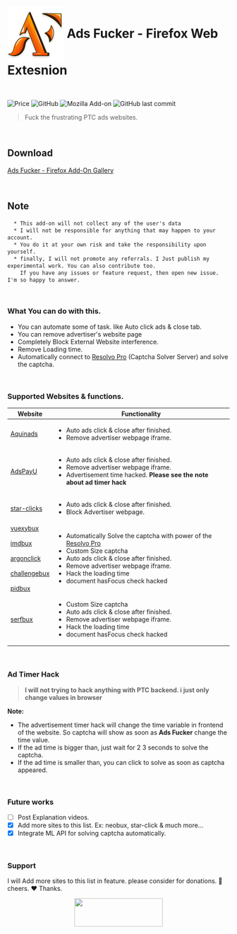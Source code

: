<h1><img align=center src="logos/logo_128.png" alt="logo" /> Ads Fucker - Firefox Web Extesnion</h1>
<br>

![Price](https://img.shields.io/badge/Price-Free-brightgreen?style=plastic)
![GitHub](https://img.shields.io/github/license/mhdzumair/ads_fucker?style=plastic) 
![Mozilla Add-on](https://img.shields.io/amo/v/ads-fucker@mhdzumair?style=plastic) 
![GitHub last commit](https://img.shields.io/github/last-commit/mhdzumair/ads_fucker?style=plastic)

> Fuck the frustrating PTC ads websites.
<br>


## Download
[Ads Fucker - Firefox Add-On Gallery](https://addons.mozilla.org/en-US/firefox/addon/ads-fucker)

<br>

## Note
```
  * This add-on will not collect any of the user's data 
  * I will not be responsible for anything that may happen to your account.
  * You do it at your own risk and take the responsibility upon yourself.
  * finally, I will not promote any referrals. I Just publish my experimental work. You can also contribute too. 
    If you have any issues or feature request, then open new issue. I'm so happy to answer. 
```
<br>

### What You can do with this.
- You can automate some of task. like Auto click ads & close tab.
- You can remove advertiser's website page
- Completely Block External Website interference.
- Remove Loading time.
- Automatically connect to [Resolvo Pro](https://github.com/mhdzumair/ResolvoPro) (Captcha Solver Server) and solve the captcha.
<br>

### Supported Websites & functions.

|  Website   | Functionality  |
|-------------|----------------|
|[Aquinads](https://www.aquinads.com)|<ul><li>Auto ads click & close after finished.</li><li>Remove advertiser webpage iframe.</li></ul>|
|[AdsPayU](https://www.adspayu.click) |<ul><li>Auto ads click & close after finished.</li><li>Remove advertiser webpage iframe.</li><li>Advertisement time hacked. <b>Please see the note about ad timer hack</b></li></ul>|
|[star-clicks](https://www.star-clicks.com)|<ul><li>Auto ads click & close after finished.</li><li>Block Advertiser webpage.</li></ul>|
|[vuexybux](www.vuexybux.com) <br><br> [imdbux](https://www.imdbux.com) <br><br> [argonclick](https://www.argonclick.com) <br><br> [challengebux](https://www.challengebux.com) <br> <br> [pidbux](https://www.pidbux.com) |<ul><li>Automatically Solve the captcha with power of the [Resolvo Pro](https://github.com/mhdzumair/ResolvoPro) </li><li>Custom Size captcha</li><li>Auto ads click & close after finished.</li><li>Remove advertiser webpage iframe.</li><li>Hack the loading time</li><li>document hasFocus check hacked</li></ul>|
|[serfbux](https://www.serfbux.com)|<ul><li>Custom Size captcha</li><li>Auto ads click & close after finished.</li><li>Remove advertiser webpage iframe.</li><li>Hack the loading time</li><li>document hasFocus check hacked</li></ul>|
<br>

### Ad Timer Hack

> **I will not trying to hack anything with PTC backend. i just only change values in browser**

**Note:**

  * The advertisement timer hack will change the time variable in frontend of the website. So captcha will show as soon as **Ads Fucker** change the time value. 
  * If the ad time is bigger than, just wait for 2 3 seconds to solve the captcha.
  * If the ad time is smaller than, you can click to solve as soon as captcha appeared.

<br>

### Future works

- [ ] Post Explanation videos.
- [x] Add more sites to this list. Ex: neobux, star-click & much more...
- [x] Integrate ML API for solving captcha automatically.

<br>

### Support
I will Add more sites to this list in feature. please consider for donations. :smiling_face_with_three_hearts: cheers. :heart: Thanks.
<p align=center>
<a href="https://www.paypal.com/donate?business=GSBCFV8YUBP42&item_name=Donation+for+Ads+Fucker+Development&currency_code=USD"><img src="http://www.skagitfisheries.org/wp-content/uploads/2019/12/paypal-donate-button-png-wordpress-paypal-button-817-1.png" width=200 height=64></a>
</p>
